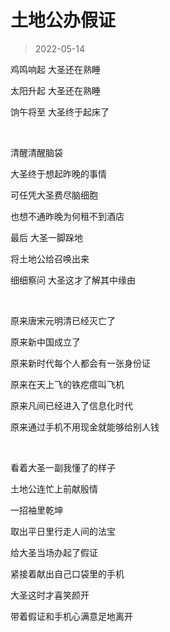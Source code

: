 # 土地公办假证

> 2022-05-14

鸡鸣响起 大圣还在熟睡

太阳升起 大圣还在熟睡

饷午将至 大圣终于起床了

<br/>

清醒清醒脑袋

大圣终于想起昨晚的事情

可任凭大圣费尽脑细胞

也想不通昨晚为何租不到酒店

最后 大圣一脚跺地

将土地公给召唤出来

细细察问 大圣这才了解其中缘由

<br/>

原来唐宋元明清已经灭亡了 

原来新中国成立了

原来新时代每个人都会有一张身份证

原来在天上飞的铁疙瘩叫飞机

原来凡间已经进入了信息化时代

原来通过手机不用现金就能够给别人钱

<br/>

看着大圣一副我懂了的样子

土地公连忙上前献殷情

一招袖里乾坤

取出平日里行走人间的法宝

给大圣当场办起了假证 

紧接着献出自己口袋里的手机

大圣这时才喜笑颜开 

带着假证和手机心满意足地离开
